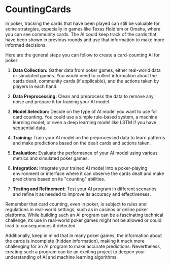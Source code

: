 # CountingCards

In poker, tracking the cards that have been played can still be valuable for some strategies, especially in games like Texas Hold'em or Omaha, where you can see community cards. The AI could keep track of the cards that have been shown in previous rounds and use that information to make more informed decisions.

Here are the general steps you can follow to create a card-counting AI for poker:

1. **Data Collection:** Gather data from poker games, either real-world data or simulated games. You would need to collect information about the cards dealt, community cards (if applicable), and the actions taken by players in each hand.

2. **Data Preprocessing:** Clean and preprocess the data to remove any noise and prepare it for training your AI model.

3. **Model Selection:** Decide on the type of AI model you want to use for card counting. You could use a simple rule-based system, a machine learning model, or even a deep learning model like LSTM if you have sequential data.

4. **Training:** Train your AI model on the preprocessed data to learn patterns and make predictions based on the dealt cards and actions taken.

5. **Evaluation:** Evaluate the performance of your AI model using various metrics and simulated poker games.

6. **Integration:** Integrate your trained AI model into a poker-playing environment or interface where it can observe the cards dealt and make predictions based on its "counting" abilities.

7. **Testing and Refinement:** Test your AI program in different scenarios and refine it as needed to improve its accuracy and effectiveness.

Remember that card counting, even in poker, is subject to rules and regulations in real-world settings, such as in casinos or online poker platforms. While building such an AI program can be a fascinating technical challenge, its use in real-world poker games might not be allowed or could lead to consequences if detected.

Additionally, keep in mind that in many poker games, the information about the cards is incomplete (hidden information), making it much more challenging for an AI program to make accurate predictions. Nevertheless, creating such a program can be an exciting project to deepen your understanding of AI and machine learning algorithms.

